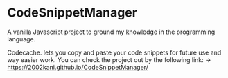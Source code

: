 # CodeSnippetManager

A vanilla Javascript project to ground my knowledge in the programming language.

Codecache. lets you copy and paste your code snippets for future use and way easier work.
You can check the project out by the following link:
-> https://2002kani.github.io/CodeSnippetManager/
